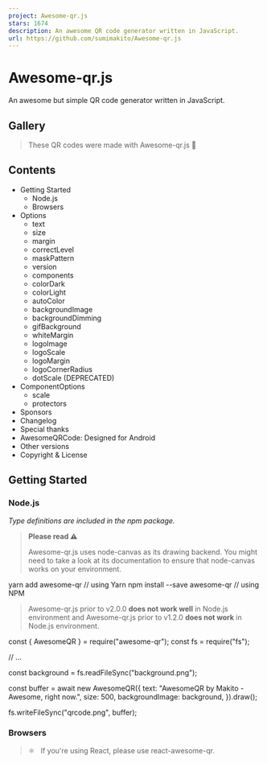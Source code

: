 ```yaml
---
project: Awesome-qr.js
stars: 1674
description: An awesome QR code generator written in JavaScript.
url: https://github.com/sumimakito/Awesome-qr.js
---
```


Awesome-qr.js
=============

An awesome but simple QR code generator written in JavaScript.

Gallery
-------

> These QR codes were made with Awesome-qr.js 🤗

Contents
--------

-   Getting Started
    -   Node.js
    -   Browsers
-   Options
    -   text
    -   size
    -   margin
    -   correctLevel
    -   maskPattern
    -   version
    -   components
    -   colorDark
    -   colorLight
    -   autoColor
    -   backgroundImage
    -   backgroundDimming
    -   gifBackground
    -   whiteMargin
    -   logoImage
    -   logoScale
    -   logoMargin
    -   logoCornerRadius
    -   dotScale (DEPRECATED)
-   ComponentOptions
    -   scale
    -   protectors
-   Sponsors
-   Changelog
-   Special thanks
-   AwesomeQRCode: Designed for Android
-   Other versions
-   Copyright & License

Getting Started
---------------

### Node.js

_Type definitions are included in the npm package._

> **Please read ⚠️**
> 
> Awesome-qr.js uses node-canvas as its drawing backend. You might need to take a look at its documentation to ensure that node-canvas works on your environment.

yarn add awesome-qr // using Yarn
npm install --save awesome-qr // using NPM

> Awesome-qr.js prior to v2.0.0 **does not work well** in Node.js environment and Awesome-qr.js prior to v1.2.0 **does not work** in Node.js environment.

const { AwesomeQR } \= require("awesome-qr");
const fs \= require("fs");

// ...

const background \= fs.readFileSync("background.png");

const buffer \= await new AwesomeQR({
  text: "AwesomeQR by Makito - Awesome, right now.",
  size: 500,
  backgroundImage: background,
}).draw();

fs.writeFileSync("qrcode.png", buffer);

### Browsers

> ⚛️   If you're using React, please use react-awesome-qr.

<!-- import to the global scope -->
<script src\="dist/awesome-qr.js"\></script\>

<!-- or use require.js -->
<script\>
  require(\["dist/awesome-qr.js"\], (AwesomeQR) \=> ...);
</script\>

var background;
var reader \= new FileReader();
reader.onload \= function () {
  background \= this.result;
  new AwesomeQR({
    text: "AwesomeQR by Makito - Awesome, right now.",
    size: 500,
    backgroundImage: background,
  }).draw().then((dataURL) \=> );
};
reader.readAsDataURL(file);

Options
-------

> _Options_ is an object that you can pass to the generator to customize your QR code.

type Options \= {
  text: string;
  size?: number;
  margin?: number;
  correctLevel?: number;
  maskPattern?: number;
  version?: number;
  components?: ComponentOptions;
  colorDark?: string;
  colorLight?: string;
  autoColor?: boolean;
  backgroundImage?: string | Buffer;
  backgroundDimming?: string;
  gifBackground?: ArrayBuffer;
  whiteMargin?: boolean;
  logoImage?: string | Buffer;
  logoScale?: number;
  logoMargin?: number;
  logoCornerRadius?: number;
  dotScale?: number; // DEPRECATED!!
};

### text

**Type** `string`

Text to be encoded in the QR code.

* * *

### size

**Type** `number?`

**Default** `400`

Size of the QR code in pixel.

* * *

### margin

**Type** `number?`

**Default** `20`

Size of margins around the QR code body in pixel.

* * *

### correctLevel

**Type** `number?`

**Default** `QRErrorCorrectLevel.M` ~> `0`

> For more information, please refer to Error correction feature | QRcode.com | DENSO WAVE.

Error correction level of the QR code.

* * *

### maskPattern

**Type** `number?`

**This is an advanced option.**

Leave untouched to let the code decide which mask pattern to use.

Specify the mask pattern to be used in QR code encoding.

Accepts a value provided by _QRMaskPattern_.

> To find out all eight mask patterns, please refer to Wikipedia File:QR\_Code\_Mask\_Patterns.svg

> For more information, please refer to Reed–Solomon codes for coders: Masking.

* * *

### version

**Type** `number?`

**This is an advanced option.**

Leave untouched to let the code decide which version to use.

Specify the version to be used in QR code encoding.

Accepts an integer in range \[1, 40\].

**⚠️   An error might occurs if the specified version does not have enough space for the input data.**

> For more information, please refer to Information capacity and versions of QR Code | QRcode.com | DENSO WAVE.

* * *

### components

**Type** ComponentOptions

Controls the appearances of parts in the QR code.

Read section ComponentOptions to learn more.

* * *

### colorDark

**Type** `string?, CSS <color>`

**Default** `"#000000"`

> For more information about CSS <color>, please refer to <color> - CSS: Cascading Style Sheets | MDN

Color of the blocks on the QR code.

* * *

### colorLight

**Type** `string?, CSS <color>`

**Default** `"#ffffff"`

Color of the empty areas on the QR code.

* * *

### autoColor

**Type** `boolean?`

**Default** `true`

Automatically calculate the _colorDark_ value from the QR code's background.

* * *

### backgroundImage

**Type** `(string|Buffer)?`

**Default** `undefined`

Background image to be used in the QR code.

Accepts a `data:` string in web browsers or a Buffer in Node.js.

* * *

### backgroundDimming

**Type** `string?, CSS <color>`

**Default** `"rgba(0, 0, 0, 0)"`

Color of the dimming mask above the background image.

* * *

### gifBackground

**Type** `ArrayBuffer?`

**Default** `undefined`

GIF background image to be used in the QR code.

* * *

### whiteMargin

**Type** `boolean?`

**Default** `true`

Use a white margin instead of a transparent one which reveals the background of the QR code on margins.

* * *

### logoImage

**Type** `(string|Buffer)?`

**Default** `undefined`

Logo image to be displayed at the center of the QR code.

Accepts a `data:` string in web browsers or a Buffer in Node.js.

When set to `undefined` or `null`, the logo is disabled.

* * *

### logoScale

**Type** `number?`

**Default** `0.2`

Ratio of the logo size to the QR code size.

* * *

### logoMargin

**Type** `number?`

**Default** `6`

Size of margins around the logo image in pixels.

* * *

### logoCornerRadius

**Type** `number?`

**Default** `8`

Corner radius of the logo image in pixels.

* * *

### dotScale (DEPRECATED)

**Type** `number?`

**Default** `0.4`

Use components to control the scaling in a more advanced way.

> This option is yet to be removed. You can still use this option to control the scaling of the QR code parts in the lagacy way.

Ratio of the real size to the full size of the blocks.

This can be helpful when you want to make more parts of the background visible.

ComponentOptions
----------------

> _ComponentOptions_ controls the appearances of parts in the QR code.

type ComponentOptions \= {
  data?: {
    scale?: number;
  };
  timing?: {
    scale?: number;
    protectors?: boolean;
  };
  alignment?: {
    scale?: number;
    protectors?: boolean;
  };
  cornerAlignment?: {
    scale?: number;
    protectors?: boolean;
  };
};

// default ComponentOptions

{
  data: {
    scale: 0.4,
  },
  timing: {
    scale: 0.5,
    protectors: false,
  },
  alignment: {
    scale: 0.5,
    protectors: false,
  },
  cornerAlignment: {
    scale: 0.5,
    protectors: true,
  },
}

### scale

**Type** `number?`

Scale factor for blocks in the specified area of the QR code.

* * *

### protectors

**Type** `boolean?`

Controls whether or not to draw the translucent protectors under the specified area in the QR code.

Sponsors
--------

It is those generous sponsors who supports this project makes the Awesome-qr.js more awesome!

I'd like to express my sincere appreciation to all the generous sponsors.

-   Coxxs

Since sponsors' names will not show up here without their permissions, the list above only shows a part of all the sponsors. If you wish to have your name shown up here, please feel free to contact me.

Changelog
---------

Check the full changelog

Special thanks
--------------

Awesome-qr.js is inspired by EFQRCode by EyreFree.

EFQRCode is a tool to generate QRCode image or recognize QRCode from image, in Swift.

If your application is in need of generating pretty QR codes in Swift, take a look at EFQRCode. It should help.

AwesomeQRCode: Designed for Android
-----------------------------------

Also, if you are developing Android apps, you can take a look at AwesomeQRCode, which is designed for Android projects.

Other versions
--------------

-   React component: react-awesome-qr
-   Vue 2.x component: Vue-qr

Copyright & License
-------------------

Awesome-qr.js is licensed under Apache License 2.0 License.

```
Copyright (c) 2017-2020 Makito

Licensed under the Apache License, Version 2.0 (the "License");
you may not use this file except in compliance with the License.
You may obtain a copy of the License at

    http://www.apache.org/licenses/LICENSE-2.0

Unless required by applicable law or agreed to in writing, software
distributed under the License is distributed on an "AS IS" BASIS,
WITHOUT WARRANTIES OR CONDITIONS OF ANY KIND, either express or implied.
See the License for the specific language governing permissions and
limitations under the License.
```

```
jquery-qrcode
Copyright (c) 2011 Jerome Etienne, http://jetienne.com

Permission is hereby granted, free of charge, to any person obtaining
a copy of this software and associated documentation files (the
"Software"), to deal in the Software without restriction, including
without limitation the rights to use, copy, modify, merge, publish,
distribute, sublicense, and/or sell copies of the Software, and to
permit persons to whom the Software is furnished to do so, subject to
the following conditions:

The above copyright notice and this permission notice shall be
included in all copies or substantial portions of the Software.

THE SOFTWARE IS PROVIDED "AS IS", WITHOUT WARRANTY OF ANY KIND,
EXPRESS OR IMPLIED, INCLUDING BUT NOT LIMITED TO THE WARRANTIES OF
MERCHANTABILITY, FITNESS FOR A PARTICULAR PURPOSE AND
NONINFRINGEMENT. IN NO EVENT SHALL THE AUTHORS OR COPYRIGHT HOLDERS BE
LIABLE FOR ANY CLAIM, DAMAGES OR OTHER LIABILITY, WHETHER IN AN ACTION
OF CONTRACT, TORT OR OTHERWISE, ARISING FROM, OUT OF OR IN CONNECTION
WITH THE SOFTWARE OR THE USE OR OTHER DEALINGS IN THE SOFTWARE.
```

```
QRCode for JavaScript
Copyright (c) 2009 Kazuhiko Arase
URL: http://www.d-project.com/
Licensed under the MIT license:
    http://www.opensource.org/licenses/mit-license.php
The word "QR Code" is registered trademark of
DENSO WAVE INCORPORATED
    http://www.denso-wave.com/qrcode/faqpatent-e.html
```
